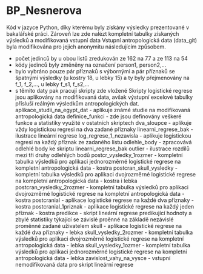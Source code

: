 # BP_Nesnerova
Kód v jazyce Python, díky kterému byly získány výsledky prezentované v bakalářské práci. Zároveň lze zde nalézt kompletní tabulky získaných výsledků a modifikovaná vstupní data
Vstupní antropologická data (data_git) byla modifikována pro jejich anonymitu následujícím způsobem.
- počet jedinců by u obou listů zredukován ze 162 na 77 a ze 113 na 54
- kódy jedinců byly změněny na označení person1, person2,...
- bylo vybráno pouze pár příznaků s výbornými a pár příznaků se špatnými výsledky (u kostry 18, u lebky 15) a ty byly přejmenovány na f_1, f_2,..., u lebky f_s1, f_s2,...
- s těmito daty pak pracují skripty zde vložené
Skripty logistické regrese jsou aplikovány na modifikovaná data, avšak výstupní excelové tabulky přísluší reálným výsledkům antropologických dat.
aplikace_studii_na_egypt_dat - aplikuje známé studie na modifikovaná antropologická data
definice_funkci - zde jsou definovány veškeré funkce a statistiky využité v ostatních skriptech
dva_sloupce - aplikuje vždy logistickou regresi na dva zadané příznaky 
linearni_regrese_bak - ilustrace lineární regrese 
log_regrese_1_nezavisla - aplikuje logistickou regresi na každý příznak ze zadaného listu
odlehle_body - zpracovává odlehlé body ke skriptu linearni_regrese_bak 
outlier - ilustrace rozdílů mezi tři druhy odlehlých bodů
postcr_vysledky_1rozmer - kompletní tabulka výsledků pro aplikaci jednorozměrné logistické regrese na kompletní antropologická data - kostra
postcran_skull_vysledky - kompletní tabulka výsledků pro aplikaci dvojrozměrné logistické regrese na kompletní antropologická data - kostra i lebka
postcran_vysledky_2rozmer - kompletní tabulka výsledků pro aplikaci dvojrozměrné logistické regrese na kompletní antropologická data - kostra
postcranial - aplikace logistické regrese na každé dva příznaky - kostra
postcranial_1priznak - aplikace logistické regrese na každý jeden příznak - kostra
predikce - skript lineární regrese predikující hodnoty a zbylé statistiky týkající se závislé proěnné na základě nezávislé proměnné zadané uživatelem
skull - aplikace logistické regrese na každé dva příznaky - lebka
skull_vysledky_2rozmer - kompletní tabulka výsledků pro aplikaci dvojrozměrné logistické regrese na kompletní antropologická data - lebka
skull_vysledky_1ozmer - kompletní tabulka výsledků pro aplikaci jednorozměrné logistické regrese na kompletní antropologická data - lebka
zavislost_vahy_na_vysce - vstupní nemodifikovaná data pro skript lineární regrese

